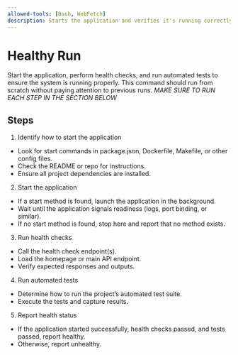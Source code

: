 ```yaml
---
allowed-tools: [Bash, WebFetch]
description: Starts the application and verifies it's running correctly
---
```


# Healthy Run

Start the application, perform health checks, and run automated tests to ensure the system is running properly. This command should run from scratch without paying attention to previous runs. *MAKE SURE TO RUN EACH STEP IN THE SECTION BELOW*

## Steps

1. Identify how to start the application

- Look for start commands in package.json, Dockerfile, Makefile, or other config files.
- Check the README or repo for instructions.
- Ensure all project dependencies are installed.

2. Start the application

- If a start method is found, launch the application in the background.
- Wait until the application signals readiness (logs, port binding, or similar).
- If no start method is found, stop here and report that no method exists.

3. Run health checks

- Call the health check endpoint(s).
- Load the homepage or main API endpoint.
- Verify expected responses and outputs.

4. Run automated tests

- Determine how to run the project’s automated test suite.
- Execute the tests and capture results.

5. Report health status

- If the application started successfully, health checks passed, and tests passed, report healthy.
- Otherwise, report unhealthy.

